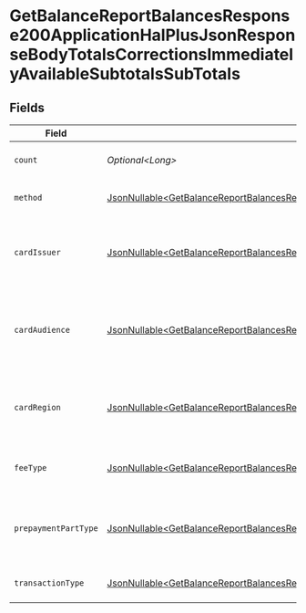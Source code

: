 # GetBalanceReportBalancesResponse200ApplicationHalPlusJsonResponseBodyTotalsCorrectionsImmediatelyAvailableSubtotalsSubTotals


## Fields

| Field                                                                                                                                                                                                                                                                                                                    | Type                                                                                                                                                                                                                                                                                                                     | Required                                                                                                                                                                                                                                                                                                                 | Description                                                                                                                                                                                                                                                                                                              | Example                                                                                                                                                                                                                                                                                                                  |
| ------------------------------------------------------------------------------------------------------------------------------------------------------------------------------------------------------------------------------------------------------------------------------------------------------------------------ | ------------------------------------------------------------------------------------------------------------------------------------------------------------------------------------------------------------------------------------------------------------------------------------------------------------------------ | ------------------------------------------------------------------------------------------------------------------------------------------------------------------------------------------------------------------------------------------------------------------------------------------------------------------------ | ------------------------------------------------------------------------------------------------------------------------------------------------------------------------------------------------------------------------------------------------------------------------------------------------------------------------ | ------------------------------------------------------------------------------------------------------------------------------------------------------------------------------------------------------------------------------------------------------------------------------------------------------------------------ |
| `count`                                                                                                                                                                                                                                                                                                                  | *Optional\<Long>*                                                                                                                                                                                                                                                                                                        | :heavy_minus_sign:                                                                                                                                                                                                                                                                                                       | Number of transactions of this type                                                                                                                                                                                                                                                                                      | 50                                                                                                                                                                                                                                                                                                                       |
| `method`                                                                                                                                                                                                                                                                                                                 | [JsonNullable\<GetBalanceReportBalancesResponse200ApplicationHalPlusJsonResponseBodyTotalsCorrectionsImmediatelyAvailableSubtotalsMethod>](../../models/operations/GetBalanceReportBalancesResponse200ApplicationHalPlusJsonResponseBodyTotalsCorrectionsImmediatelyAvailableSubtotalsMethod.md)                         | :heavy_minus_sign:                                                                                                                                                                                                                                                                                                       | Payment type of the transactions                                                                                                                                                                                                                                                                                         | creditcard                                                                                                                                                                                                                                                                                                               |
| `cardIssuer`                                                                                                                                                                                                                                                                                                             | [JsonNullable\<GetBalanceReportBalancesResponse200ApplicationHalPlusJsonResponseBodyTotalsCorrectionsImmediatelyAvailableSubtotalsCardIssuer>](../../models/operations/GetBalanceReportBalancesResponse200ApplicationHalPlusJsonResponseBodyTotalsCorrectionsImmediatelyAvailableSubtotalsCardIssuer.md)                 | :heavy_minus_sign:                                                                                                                                                                                                                                                                                                       | In case of payments transactions with card, the card issuer will be available                                                                                                                                                                                                                                            | amex                                                                                                                                                                                                                                                                                                                     |
| `cardAudience`                                                                                                                                                                                                                                                                                                           | [JsonNullable\<GetBalanceReportBalancesResponse200ApplicationHalPlusJsonResponseBodyTotalsCorrectionsImmediatelyAvailableSubtotalsCardAudience>](../../models/operations/GetBalanceReportBalancesResponse200ApplicationHalPlusJsonResponseBodyTotalsCorrectionsImmediatelyAvailableSubtotalsCardAudience.md)             | :heavy_minus_sign:                                                                                                                                                                                                                                                                                                       | In case of payments trnsactions with card, the card audience will be available.                                                                                                                                                                                                                                          | other                                                                                                                                                                                                                                                                                                                    |
| `cardRegion`                                                                                                                                                                                                                                                                                                             | [JsonNullable\<GetBalanceReportBalancesResponse200ApplicationHalPlusJsonResponseBodyTotalsCorrectionsImmediatelyAvailableSubtotalsCardRegion>](../../models/operations/GetBalanceReportBalancesResponse200ApplicationHalPlusJsonResponseBodyTotalsCorrectionsImmediatelyAvailableSubtotalsCardRegion.md)                 | :heavy_minus_sign:                                                                                                                                                                                                                                                                                                       | In case of payments transactions with card, the card region will be available.                                                                                                                                                                                                                                           | domestic                                                                                                                                                                                                                                                                                                                 |
| `feeType`                                                                                                                                                                                                                                                                                                                | [JsonNullable\<GetBalanceReportBalancesResponse200ApplicationHalPlusJsonResponseBodyTotalsCorrectionsImmediatelyAvailableSubtotalsFeeType>](../../models/operations/GetBalanceReportBalancesResponse200ApplicationHalPlusJsonResponseBodyTotalsCorrectionsImmediatelyAvailableSubtotalsFeeType.md)                       | :heavy_minus_sign:                                                                                                                                                                                                                                                                                                       | Present when the transaction represents a fee.                                                                                                                                                                                                                                                                           | payment-fee                                                                                                                                                                                                                                                                                                              |
| `prepaymentPartType`                                                                                                                                                                                                                                                                                                     | [JsonNullable\<GetBalanceReportBalancesResponse200ApplicationHalPlusJsonResponseBodyTotalsCorrectionsImmediatelyAvailableSubtotalsPrepaymentPartType>](../../models/operations/GetBalanceReportBalancesResponse200ApplicationHalPlusJsonResponseBodyTotalsCorrectionsImmediatelyAvailableSubtotalsPrepaymentPartType.md) | :heavy_minus_sign:                                                                                                                                                                                                                                                                                                       | Prepayment part: fee itself, reimbursement, discount, VAT or rounding compensation.                                                                                                                                                                                                                                      | fee                                                                                                                                                                                                                                                                                                                      |
| `transactionType`                                                                                                                                                                                                                                                                                                        | [JsonNullable\<GetBalanceReportBalancesResponse200ApplicationHalPlusJsonResponseBodyTotalsCorrectionsImmediatelyAvailableSubtotalsTransactionType>](../../models/operations/GetBalanceReportBalancesResponse200ApplicationHalPlusJsonResponseBodyTotalsCorrectionsImmediatelyAvailableSubtotalsTransactionType.md)       | :heavy_minus_sign:                                                                                                                                                                                                                                                                                                       | Represents the transaction type                                                                                                                                                                                                                                                                                          | payment                                                                                                                                                                                                                                                                                                                  |